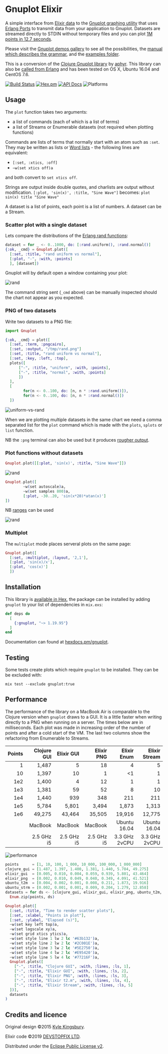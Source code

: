 # Gnuplot Elixir

A simple interface from [Elixir data][7] to the [Gnuplot graphing utility][1] that uses [Erlang Ports][5] to transmit data from your application to Gnuplot. Datasets are streamed directly to STDIN without temporary files and you can plot [1M points in 12.7 seconds](examples/stress.exs).

Please visit the [Gnuplot demos gallery](http://gnuplot.sourceforge.net/demo_5.3/) to see all the possibilities, the [manual which describes the grammar](http://www.gnuplot.info/docs_5.2/Gnuplot_5.2.pdf), and the [examples folder](examples/).

This is a conversion of the [Clojure Gnuplot library][4] by [aphyr][2]. This library can also be [called from Erlang](docs/erlang.md) and has been tested on OS X, Ubuntu 16.04 and CentOS 7.6.

[![Build Status](https://travis-ci.org/devstopfix/gnuplot-elixir.svg?branch=master)](https://travis-ci.org/devstopfix/gnuplot-elixir)
[![Hex.pm](https://img.shields.io/hexpm/v/gnuplot.svg?style=flat-square)](https://hex.pm/packages/gnuplot)
[![API Docs](https://img.shields.io/badge/api-docs-MediumPurple.svg?style=flat)](https://hexdocs.pm/gnuplot/Gnuplot.html)
![Platforms](https://img.shields.io/badge/platform-osx%7Cubuntu%7Ccentos-black.svg)

## Usage

The `plot` function takes two arguments:

* a list of commands (each of which is a list of terms)
* a list of Streams or Enumerable datasets (not required when plotting functions)

Commands are lists of terms that normally start with an atom such as `:set`. They may be written as lists or [Word lists](https://elixir-lang.org/getting-started/sigils.html#word-lists) - the following lines are equivalent:

* `[:set, :xtics, :off]`
* `~w(set xtics off)a`

and both convert to `set xtics off`.

Strings are output inside double quotes, and charlists are output without modification. `[:plot, 'sin(x)', :title, "Sine Wave"]` becomes: `plot sin(x) title "Sine Wave"`

A dataset is a list of points, each point is a list of numbers. A dataset can be a Stream.

### Scatter plot with a single dataset

Lets compare the distributions of the [Erlang rand functions](http://erlang.org/doc/man/rand.html):

```elixir
dataset = for _ <- 0..1000, do: [:rand.uniform(), :rand.normal()]
{:ok, _cmd} = Gnuplot.plot([
  [:set, :title, "rand uniform vs normal"],
  [:plot, "-", :with, :points]
  ], [dataset])
```

Gnuplot will by default open a window containing your plot:

![rand](docs/gnuplot.PNG)

The command string sent (`_cmd` above) can be manually inspected should the chart not appear as you expected.

### PNG of two datasets

Write two datasets to a PNG file:

```elixir
import Gnuplot

{:ok, _cmd} = plot([
  [:set, :term, :pngcairo],
  [:set, :output, "/tmp/rand.png"]
  [:set, :title, "rand uniform vs normal"],
  [:set, :key, :left, :top],
  plots([
      ["-", :title, "uniform", :with, :points],
      ["-", :title, "normal", :with, :points]
      ])
  ],
  [
        for(n <- 0..100, do: [n, n * :rand.uniform()]),
        for(n <- 0..100, do: [n, n * :rand.normal()])
  ])
```

![uniform-vs-rand](docs/rand.PNG)

When we are plotting multiple datasets in the same chart we need a comma separated list for the `plot` command which is made with the `plots`, `splots` or `list` function.

NB the `:png` terminal can also be used but it produces [rougher output](http://www.gnuplotting.org/output-terminals/).


### Plot functions without datasets

```elixir
Gnuplot.plot([[:plot, 'sin(x)', :title, "Sine Wave"]])
```

![rand](docs/sine.PNG)

```elixir
Gnuplot.plot([
        ~w(set autoscale)a,
        ~w(set samples 800)a,
        [:plot, -30..20, 'sin(x*20)*atan(x)']
])
```

NB [ranges](https://hexdocs.pm/elixir/Range.html) can be used

![rand](docs/atan_sin.PNG)

### Multiplot

The `multiplot` mode places serveral plots on the same page:

```elixir
Gnuplot.plot([
  [:set, :multiplot, :layout, '2,1'], 
  [:plot, 'sin(x)/x'], 
  [:plot, 'cos(x)']
  ])
```

## Installation

This library is [available in Hex](https://hex.pm/packages/gnuplot), the package can be installed
by adding `gnuplot` to your list of dependencies in `mix.exs`:

```elixir
def deps do
  [
    {:gnuplot, "~> 1.19.95"}
  ]
end
```

Documentation can found at [hexdocs.pm/gnuplot](https://hexdocs.pm/gnuplot/Gnuplot.html).

## Testing

Some tests create plots which require `gnuplot` to be installed. They can be be excluded with:

    mix test --exclude gnuplot:true

## Performance

The performance of the library on a MacBook Air is comparable to the Clojure version when `gnuplot` draws to a GUI. It is a little faster when writing directly to a PNG when running on a server. The times below are in milliseconds. Each plot was made in increasing order of the number of points and after a cold start of the VM. The last two columns show the refactoring from Enumerable to Streams.

| Points | Clojure GUI | Elixir GUI | Elixir PNG | Elixir Enum   | Elixir Stream |
| -----: | ----------: | ---------: | ---------: | ------------: | ------------: |
|      1 |       1,487 |          5 |         18 |             4 |             5 |
|     10 |       1,397 |         10 |          1 |            <1 |             1 |
|    1e2 |       1,400 |          4 |         12 |             1 |             1 |
|    1e3 |       1,381 |         59 |         52 |             8 |            10 |
|    1e4 |       1,440 |        939 |        348 |           211 |           211 |
|    1e5 |       5,784 |      5,801 |      3,494 |         1,873 |         1,313 |
|    1e6 |      49,275 |     43,464 |     35,505 |        19,916 |        12,775 |
|        |     MacBook |    MacBook |    MacBook |  Ubuntu 16.04 |  Ubuntu 16.04 |
|        |  2.5 GHz i5 | 2.5 GHz i5 | 2.5 GHz i5 | 3.3 GHz 2vCPU | 3.3 GHz 2vCPU |

![performance](docs/perf.PNG)

```elixir
points      = [1, 10, 100, 1_000, 10_000, 100_000, 1_000_000]
clojure_gui = [1.487, 1.397, 1.400, 1.381, 1.440, 5.784, 49.275]
elixir_gui  = [0.005, 0.010, 0.004, 0.059, 0.939, 5.801, 43.464]
elixir_png  = [0.002, 0.010, 0.049, 0.040, 0.349, 4.091, 41.521]
ubuntu_t2m  = [0.004, 0.002, 0.001, 0.008, 0.211, 1.873, 19.916]
ubuntu_strm = [0.002, 0.001, 0.001, 0.009, 0.204, 1.279, 12.858]
datasets = for ds <- [clojure_gui, elixir_gui, elixir_png, ubuntu_t2m, ubuntu_strm], do: 
  Enum.zip(points, ds)

Gnuplot.plot([
  [:set, :title, "Time to render scatter plots"],
  [:set, :xlabel, "Points in plot"],
  [:set, :ylabel, "Elapsed (s)"],
  ~w(set key left top)a,
  ~w(set logscale xy)a,
  ~w(set grid xtics ytics)a,
  ~w(set style line 1 lw 2 lc '#63b132')a,
  ~w(set style line 2 lw 2 lc '#2C001E')a,
  ~w(set style line 3 lw 2 lc '#5E2750')a,
  ~w(set style line 4 lw 2 lc '#E95420')a,
  ~w(set style line 5 lw 4 lc '#77216F')a,
  Gnuplot.plots([
    ["-", :title, "Clojure GUI", :with, :lines, :ls, 1],
    ["-", :title, "Elixir GUI", :with, :lines, :ls, 2],
    ["-", :title, "Elixir PNG", :with, :lines, :ls, 3],
    ["-", :title, "Elixir t2.m", :with, :lines, :ls, 4],
    ["-", :title, "Elixir Stream", :with, :lines, :ls, 5]
  ])], 
  datasets
)
```

## Credits and licence

Original design ©2015 [Kyle Kingsbury][2].

Elixir code ©2019 [DEVSTOPFIX LTD][3].

Distributed under the [Eclipse Public License v2][6].


[1]: http://www.gnuplot.info/
[2]: https://github.com/aphyr
[3]: http://www.devstopfix.com/
[4]: https://github.com/aphyr/gnuplot
[5]: http://erlang.org/doc/reference_manual/ports.html
[6]: https://www.eclipse.org/legal/epl-2.0/
[7]: https://elixir-lang.org/getting-started/basic-types.html
